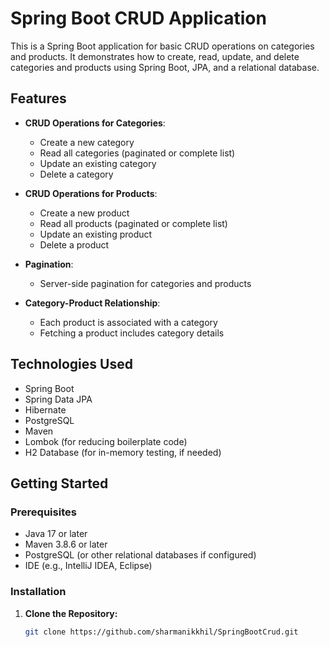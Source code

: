 # Spring Boot CRUD Application

This is a Spring Boot application for basic CRUD operations on categories and products. It demonstrates how to create, read, update, and delete categories and products using Spring Boot, JPA, and a relational database.

## Features

- **CRUD Operations for Categories**:
  - Create a new category
  - Read all categories (paginated or complete list)
  - Update an existing category
  - Delete a category

- **CRUD Operations for Products**:
  - Create a new product
  - Read all products (paginated or complete list)
  - Update an existing product
  - Delete a product

- **Pagination**:
  - Server-side pagination for categories and products

- **Category-Product Relationship**:
  - Each product is associated with a category
  - Fetching a product includes category details

## Technologies Used

- Spring Boot
- Spring Data JPA
- Hibernate
- PostgreSQL
- Maven
- Lombok (for reducing boilerplate code)
- H2 Database (for in-memory testing, if needed)

## Getting Started

### Prerequisites

- Java 17 or later
- Maven 3.8.6 or later
- PostgreSQL (or other relational databases if configured)
- IDE (e.g., IntelliJ IDEA, Eclipse)

### Installation

1. **Clone the Repository:**

   ```bash
   git clone https://github.com/sharmanikkhil/SpringBootCrud.git
